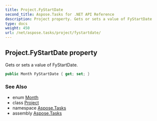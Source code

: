 ```yaml
---
title: Project.FyStartDate
second_title: Aspose.Tasks for .NET API Reference
description: Project property. Gets or sets a value of FyStartDate
type: docs
weight: 450
url: /net/aspose.tasks/project/fystartdate/
---
```

## Project.FyStartDate property

Gets or sets a value of FyStartDate.

```csharp
public Month FyStartDate { get; set; }
```

### See Also

* enum [Month](../../month/)
* class [Project](../)
* namespace [Aspose.Tasks](../../project/)
* assembly [Aspose.Tasks](../../../)


